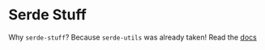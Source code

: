 # Serde Stuff
Why `serde-stuff`?  Because `serde-utils` was already taken!
Read the [docs](https://docs.rs/serde-stuff)
